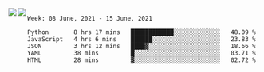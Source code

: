 <a href="https://github.com/anuraghazra/github-readme-stats">
  <img align="left" src="https://github-readme-stats.vercel.app/api?username=Tanesan&count_private=true&show_icons=true" />
</a>
<a href="https://github.com/anuraghazra/github-readme-stats">
  <img align="left" src="https://github-readme-stats.vercel.app/api/top-langs/?username=Tanesan" />
</a>

<!--START_SECTION:waka-->
```text
Week: 08 June, 2021 - 15 June, 2021

Python       8 hrs 17 mins   ████████████░░░░░░░░░░░░░   48.09 % 
JavaScript   4 hrs 6 mins    ██████░░░░░░░░░░░░░░░░░░░   23.83 % 
JSON         3 hrs 12 mins   ████▓░░░░░░░░░░░░░░░░░░░░   18.66 % 
YAML         38 mins         █░░░░░░░░░░░░░░░░░░░░░░░░   03.71 % 
HTML         28 mins         ▓░░░░░░░░░░░░░░░░░░░░░░░░   02.72 % 
```
<!--END_SECTION:waka-->
